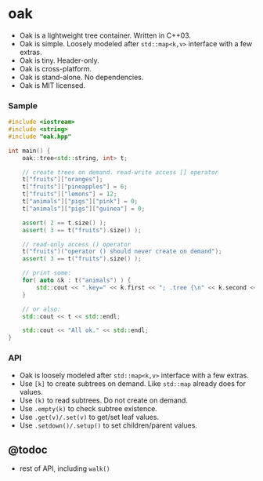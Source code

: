 oak
===
- Oak is a lightweight tree container. Written in C++03.
- Oak is simple. Loosely modeled after `std::map<k,v>` interface with a few extras.
- Oak is tiny. Header-only.
- Oak is cross-platform.
- Oak is stand-alone. No dependencies.
- Oak is MIT licensed.

### Sample
```c++
#include <iostream>
#include <string>
#include "oak.hpp"

int main() {
    oak::tree<std::string, int> t;

    // create trees on demand. read-write access [] operator
    t["fruits"]["oranges"];
    t["fruits"]["pineapples"] = 6;
    t["fruits"]["lemons"] = 12;
    t["animals"]["pigs"]["pink"] = 0;
    t["animals"]["pigs"]["guinea"] = 0;

    assert( 2 == t.size() );
    assert( 3 == t("fruits").size() );

    // read-only access () operator
    t("fruits")("operator () should never create on demand");
    assert( 3 == t("fruits").size() );

    // print some:
    for( auto &k : t("animals") ) {
        std::cout << ".key=" << k.first << "; .tree {\n" << k.second << "}" << std::endl;
    }

    // or also:
    std::cout << t << std::endl;

    std::cout << "All ok." << std::endl;
}
```

### API
- Oak is loosely modeled after `std::map<k,v>` interface with a few extras.
- Use `[k]` to create subtrees on demand. Like `std::map` already does for values.
- Use `(k)` to read subtrees. Do not create on demand.
- Use `.empty(k)` to check subtree existence.
- Use `.get(v)/.set(v)` to get/set leaf values.
- Use `.setdown()/.setup()` to set children/parent values.

## @todoc
- rest of API, including `walk()`
